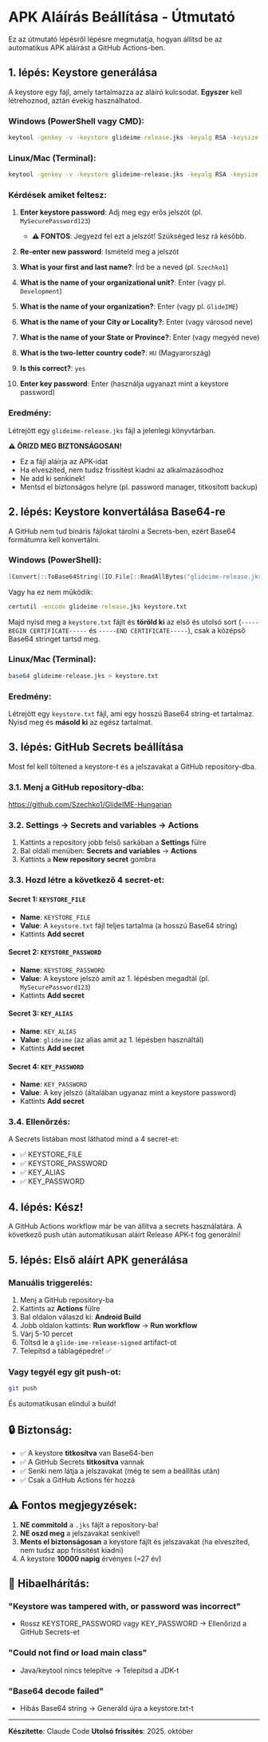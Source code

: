 # APK Aláírás Beállítása - Útmutató

Ez az útmutató lépésről lépésre megmutatja, hogyan állítsd be az automatikus APK aláírást a GitHub Actions-ben.

## 1. lépés: Keystore generálása

A keystore egy fájl, amely tartalmazza az aláíró kulcsodat. **Egyszer** kell létrehoznod, aztán évekig használhatod.

### Windows (PowerShell vagy CMD):

```cmd
keytool -genkey -v -keystore glideime-release.jks -keyalg RSA -keysize 2048 -validity 10000 -alias glideime
```

### Linux/Mac (Terminal):

```bash
keytool -genkey -v -keystore glideime-release.jks -keyalg RSA -keysize 2048 -validity 10000 -alias glideime
```

### Kérdések amiket feltesz:

1. **Enter keystore password**: Adj meg egy erős jelszót (pl. `MySecurePassword123`)
   - **⚠️ FONTOS**: Jegyezd fel ezt a jelszót! Szükséged lesz rá később.

2. **Re-enter new password**: Ismételd meg a jelszót

3. **What is your first and last name?**: Írd be a neved (pl. `Szechko1`)

4. **What is the name of your organizational unit?**: Enter (vagy pl. `Development`)

5. **What is the name of your organization?**: Enter (vagy pl. `GlideIME`)

6. **What is the name of your City or Locality?**: Enter (vagy városod neve)

7. **What is the name of your State or Province?**: Enter (vagy megyéd neve)

8. **What is the two-letter country code?**: `HU` (Magyarország)

9. **Is this correct?**: `yes`

10. **Enter key password**: Enter (használja ugyanazt mint a keystore password)

### Eredmény:

Létrejött egy `glideime-release.jks` fájl a jelenlegi könyvtárban.

**⚠️ ŐRIZD MEG BIZTONSÁGOSAN!**
- Ez a fájl aláírja az APK-idat
- Ha elveszíted, nem tudsz frissítést kiadni az alkalmazásodhoz
- Ne add ki senkinek!
- Mentsd el biztonságos helyre (pl. password manager, titkosított backup)

## 2. lépés: Keystore konvertálása Base64-re

A GitHub nem tud bináris fájlokat tárolni a Secrets-ben, ezért Base64 formátumra kell konvertálni.

### Windows (PowerShell):

```powershell
[Convert]::ToBase64String([IO.File]::ReadAllBytes("glideime-release.jks")) | Out-File -Encoding ASCII keystore.txt
```

Vagy ha ez nem működik:

```cmd
certutil -encode glideime-release.jks keystore.txt
```

Majd nyisd meg a `keystore.txt` fájlt és **töröld ki** az első és utolsó sort (`-----BEGIN CERTIFICATE-----` és `-----END CERTIFICATE-----`), csak a középső Base64 stringet tartsd meg.

### Linux/Mac (Terminal):

```bash
base64 glideime-release.jks > keystore.txt
```

### Eredmény:

Létrejött egy `keystore.txt` fájl, ami egy hosszú Base64 string-et tartalmaz. Nyisd meg és **másold ki** az egész tartalmat.

## 3. lépés: GitHub Secrets beállítása

Most fel kell töltened a keystore-t és a jelszavakat a GitHub repository-dba.

### 3.1. Menj a GitHub repository-dba:

https://github.com/Szechko1/GlideIME-Hungarian

### 3.2. Settings → Secrets and variables → Actions

1. Kattints a repository jobb felső sarkában a **Settings** fülre
2. Bal oldali menüben: **Secrets and variables** → **Actions**
3. Kattints a **New repository secret** gombra

### 3.3. Hozd létre a következő 4 secret-et:

#### Secret 1: `KEYSTORE_FILE`
- **Name**: `KEYSTORE_FILE`
- **Value**: A `keystore.txt` fájl teljes tartalma (a hosszú Base64 string)
- Kattints **Add secret**

#### Secret 2: `KEYSTORE_PASSWORD`
- **Name**: `KEYSTORE_PASSWORD`
- **Value**: A keystore jelszó amit az 1. lépésben megadtál (pl. `MySecurePassword123`)
- Kattints **Add secret**

#### Secret 3: `KEY_ALIAS`
- **Name**: `KEY_ALIAS`
- **Value**: `glideime` (az alias amit az 1. lépésben használtál)
- Kattints **Add secret**

#### Secret 4: `KEY_PASSWORD`
- **Name**: `KEY_PASSWORD`
- **Value**: A key jelszó (általában ugyanaz mint a keystore password)
- Kattints **Add secret**

### 3.4. Ellenőrzés:

A Secrets listában most láthatod mind a 4 secret-et:
- ✅ KEYSTORE_FILE
- ✅ KEYSTORE_PASSWORD
- ✅ KEY_ALIAS
- ✅ KEY_PASSWORD

## 4. lépés: Kész!

A GitHub Actions workflow már be van állítva a secrets használatára. A következő push után automatikusan aláírt Release APK-t fog generálni!

## 5. lépés: Első aláírt APK generálása

### Manuális triggerelés:

1. Menj a GitHub repository-ba
2. Kattints az **Actions** fülre
3. Bal oldalon válaszd ki: **Android Build**
4. Jobb oldalon kattints: **Run workflow** → **Run workflow**
5. Várj 5-10 percet
6. Töltsd le a `glide-ime-release-signed` artifact-ot
7. Telepítsd a táblagépedre! ✅

### Vagy tegyél egy git push-ot:

```bash
git push
```

És automatikusan elindul a build!

## 🔒 Biztonság:

- ✅ A keystore **titkosítva** van Base64-ben
- ✅ A GitHub Secrets **titkosítva** vannak
- ✅ Senki nem látja a jelszavakat (még te sem a beállítás után)
- ✅ Csak a GitHub Actions fér hozzá

## ⚠️ Fontos megjegyzések:

1. **NE commitold** a `.jks` fájlt a repository-ba!
2. **NE oszd meg** a jelszavakat senkivel!
3. **Ments el biztonságosan** a keystore fájlt és jelszavakat (ha elveszíted, nem tudsz app frissítést kiadni)
4. A keystore **10000 napig** érvényes (~27 év)

## 🐛 Hibaelhárítás:

### "Keystore was tampered with, or password was incorrect"
- Rossz KEYSTORE_PASSWORD vagy KEY_PASSWORD → Ellenőrizd a GitHub Secrets-et

### "Could not find or load main class"
- Java/keytool nincs telepítve → Telepítsd a JDK-t

### "Base64 decode failed"
- Hibás Base64 string → Generáld újra a keystore.txt-t

---

**Készítette**: Claude Code
**Utolsó frissítés**: 2025. október
